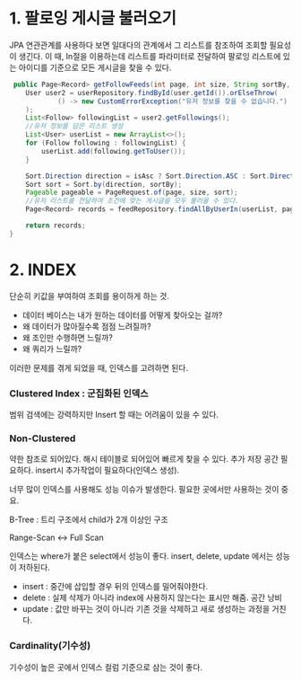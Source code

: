 # 1. 팔로잉 게시글 불러오기
JPA 연관관계를 사용하다 보면 일대다의 관계에서 그 리스트를 참조하여 조회할 필요성이 생긴다. 이 때, In절을 이용하는데 리스트를 파라미터로 전달하여 팔로잉 리스트에 있는 아이디를 기준으로 모든 게시글을 찾을 수 있다.
```java
 public Page<Record> getFollowFeeds(int page, int size, String sortBy, boolean isAsc, User user) {
    User user2 = userRepository.findById(user.getId()).orElseThrow(
            () -> new CustomErrorException("유저 정보를 찾을 수 없습니다.")
    );
    List<Follow> followingList = user2.getFollowings();
    //유저 정보를 담은 리스트 생성
    List<User> userList = new ArrayList<>();
    for (Follow following : followingList) {
        userList.add(following.getToUser());
    }

    Sort.Direction direction = isAsc ? Sort.Direction.ASC : Sort.Direction.DESC;
    Sort sort = Sort.by(direction, sortBy);
    Pageable pageable = PageRequest.of(page, size, sort);
    //유저 리스트를 전달하여 조건에 맞는 게시글을 모두 불러올 수 있다.
    Page<Record> records = feedRepository.findAllByUserIn(userList, pageable);

    return records;
}
```

# 2. INDEX
단순히 키값을 부여하여 조회를 용이하게 하는 것.

- 데이터 베이스는 내가 원하는 데이터를 어떻게 찾아오는 걸까?
- 왜 데이터가 많아질수록 점점 느려질까?
- 왜 조인만 수행하면 느릴까?
- 왜 쿼리가 느릴까?

이러한 문제를 겪게 되었을 때, 인덱스를 고려하면 된다.
### Clustered Index : 군집화된 인덱스
범위 검색에는 강력하지만 Insert 할 때는 어려움이 있을 수 있다.
### Non-Clustered
약한 참조로 되어있다. 해시 테이블로 되어있어 빠르게 찾을 수 있다.
추가 저장 공간 필요하다. insert시 추가작업이 필요하다(인덱스 생성).

너무 많이 인덱스를 사용해도 성능 이슈가 발생한다. 필요한 곳에서만 사용하는 것이 중요.

B-Tree : 트리 구조에서 child가 2개 이상인 구조

Range-Scan <-> Full Scan

인덱스는 where가 붙은 select에서 성능이 좋다.
insert, delete, update 에서는 성능이 저하된다.
- insert : 중간에 삽입할 경우 뒤의 인덱스를 밀어줘야한다.
- delete : 실제 삭제가 아니라 index에 사용하지 않는다는 표시만 해줌. 공간 낭비
- update : 값만 바꾸는 것이 아니라 기존 것을 삭제하고 새로 생성하는 과정을 거친다.

### Cardinality(기수성)
기수성이 높은 곳에서 인덱스 컬럼 기준으로 삼는 것이 좋다.